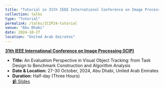 ```yaml
---
title: "Tutorial in 31th IEEE International Conference on Image Processing (ICIP)"
collection: talks
type: "Tutorial"
permalink: /talks/ICIP24-tutorial
venue: "Abu Dhabi"
date: 2024-10-27
location: "United Arab Emirates"
---
```


**[31th IEEE International Conference on Image Processing (ICIP)](https://2024.ieeeicip.org/)**
- **Title:** An Evaluation Perspective in Visual Object Tracking: from Task Design to Benchmark Construction and Algorithm Analysis
- **Date & Location:** 27-30 October, 2024, Abu Dhabi, United Arab Emirates
- **Duration:** Half-day (Three Hours)<br>
[📹 Slides](https://huuuuusy.github.io/files/ICIP2024-slides.pdf)
